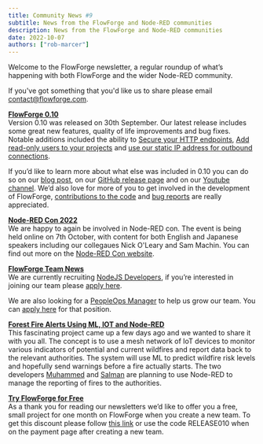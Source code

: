 ```yaml
---
title: Community News #9
subtitle: News from the FlowForge and Node-RED communities
description: News from the FlowForge and Node-RED communities
date: 2022-10-07
authors: ["rob-marcer"]
---
```


Welcome to the FlowForge newsletter, a regular roundup of what’s happening with both FlowForge and the wider Node-RED community.
<!--more-->
If you've got something that you'd like us to share please email [contact@flowforge.com](mailto:contact@flowforge.com).

[**FlowForge 0.10**](https://flowforge.com/blog/2022/09/flowforge-010-released/)   
Version 0.10 was released on 30th September. Our latest release includes some great new features, quality of life improvements and bug fixes. Notable additions included the ability to [Secure your HTTP endpoints](https://github.com/flowforge/flowforge/pull/893), [Add read-only users to your projects](github.com/flowforge/flowforge/issues/657) and [use our static IP address for outbound connections](github.com/flowforge/CloudProject/issues/59).  

If you’d like to learn more about what else was included in 0.10 you can do so on our [blog post](flowforge.com/blog/2022/09/flowforge-010-released/), on our [GitHub release page](github.com/flowforge/flowforge/releases/tag/v0.10.0) and on our [Youtube channel](youtube.com/watch?v=mjR1iiEFiBg). We’d also love for more of you to get involved in the development of FlowForge, [contributions to the code](https://github.com/flowforge/flowforge/blob/main/CONTRIBUTING.md) and [bug reports](https://github.com/flowforge/flowforge/issues) are really appreciated.
    
[**Node-RED Con 2022**](https://nrcon.nodered.org/)  
We are happy to again be involved in Node-RED con. The event is being held online on 7th October, with content for both English and Japanese speakers including our collegaues Nick O'Leary and Sam Machin. You can find out more on the [Node-RED Con website](https://nrcon.nodered.org/).  

[**FlowForge Team News**](https://flowforge.com/team/)    
We are currently recruiting [NodeJS Developers](https://boards.greenhouse.io/flowforge/jobs/4463977004), if you’re interested in joining our team please [apply here](https://boards.greenhouse.io/flowforge/jobs/4463977004#app).

We are also looking for a [PeopleOps Manager](boards.greenhouse.io/flowforge/jobs/4687876004) to help us grow our team. You can [apply here](boards.greenhouse.io/flowforge/jobs/4687876004#app) for that position.
    
[**Forest Fire Alerts Using ML, IOT and Node-RED**](hackster.io/user102774/fight-fire-wild-fire-prediction-using-tinyml-df7572)  
This fascinating project came up a few days ago and we wanted to share it with you all. The concept is to use a mesh network of IoT devices to monitor various indicators of potential and current wildfires and report data back to the relevant authorities. The system will use ML to predict wildfire risk levels and hopefully send warnings before a fire actually starts. The two developers [Muhammed](linkedin.com/in/zainmfd/) and [Salman](linkedin.com/in/salmanfarisvp/) are planning to use Node-RED to manage the reporting of fires to the authorities.
    
[**Try FlowForge for Free**](app.flowforge.com/account/create?code=RELEASE010)  
As a thank you for reading our newsletters we’d like to offer you a free, small project for one month on FlowForge when you create a new team. To get this discount please follow [this link](app.flowforge.com/account/create?code=RELEASE010) or use the code RELEASE010 when on the payment page after creating a new team.
